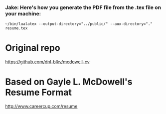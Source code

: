 ### Jake: Here's how you generate the PDF file from the .tex file on your machine:

```
~/bin/lualatex --output-directory="../public/" --aux-directory="." resume.tex
```

# Original repo

https://github.com/dnl-blkv/mcdowell-cv

# Based on Gayle L. McDowell's Resume Format

http://www.careercup.com/resume
